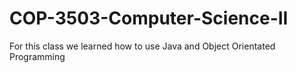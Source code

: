 # COP-3503-Computer-Science-II
For this class we learned how to use Java and Object Orientated Programming
